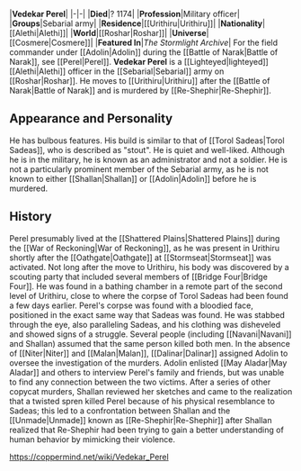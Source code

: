 |**Vedekar Perel**|
|-|-|
|**Died**|? 1174|
|**Profession**|Military officer|
|**Groups**|Sebarial army|
|**Residence**|[[Urithiru\|Urithiru]]|
|**Nationality**|[[Alethi\|Alethi]]|
|**World**|[[Roshar\|Roshar]]|
|**Universe**|[[Cosmere\|Cosmere]]|
|**Featured In**|*The Stormlight Archive*|
For the field commander under [[Adolin\|Adolin]] during the [[Battle of Narak\|Battle of Narak]], see [[Perel\|Perel]].
**Vedekar Perel** is a [[Lighteyed\|lighteyed]] [[Alethi\|Alethi]] officer in the [[Sebarial\|Sebarial]] army on [[Roshar\|Roshar]]. He moves to [[Urithiru\|Urithiru]] after the [[Battle of Narak\|Battle of Narak]] and is murdered by [[Re-Shephir\|Re-Shephir]].

## Appearance and Personality
He has bulbous features. His build is similar to that of [[Torol Sadeas\|Torol Sadeas]], who is described as "stout".
He is quiet and well-liked. Although he is in the military, he is known as an administrator and not a soldier. He is not a particularly prominent member of the Sebarial army, as he is not known to either [[Shallan\|Shallan]] or [[Adolin\|Adolin]] before he is murdered.

## History
Perel presumably lived at the [[Shattered Plains\|Shattered Plains]] during the [[War of Reckoning\|War of Reckoning]], as he was present in Urithiru shortly after the [[Oathgate\|Oathgate]] at [[Stormseat\|Stormseat]] was activated.
Not long after the move to Urithiru, his body was discovered by a scouting party that included several members of [[Bridge Four\|Bridge Four]]. He was found in a bathing chamber in a remote part of the second level of Urithiru, close to where the corpse of Torol Sadeas had been found a few days earlier. Perel's corpse was found with a bloodied face, positioned in the exact same way that Sadeas was found. He was stabbed through the eye, also paralleling Sadeas, and his clothing was disheveled and showed signs of a struggle. Several people (including [[Navani\|Navani]] and Shallan) assumed that the same person killed both men.
In the absence of [[Niter\|Niter]] and [[Malan\|Malan]], [[Dalinar\|Dalinar]] assigned Adolin to oversee the investigation of the murders. Adolin enlisted [[May Aladar\|May Aladar]] and others to interview Perel's family and friends, but was unable to find any connection between the two victims. After a series of other copycat murders, Shallan reviewed her sketches and came to the realization that a twisted spren killed Perel because of his physical resemblance to Sadeas; this led to a confrontation between Shallan and the [[Unmade\|Unmade]] known as [[Re-Shephir\|Re-Shephir]] after Shallan realized that Re-Shephir had been trying to gain a better understanding of human behavior by mimicking their violence.



https://coppermind.net/wiki/Vedekar_Perel